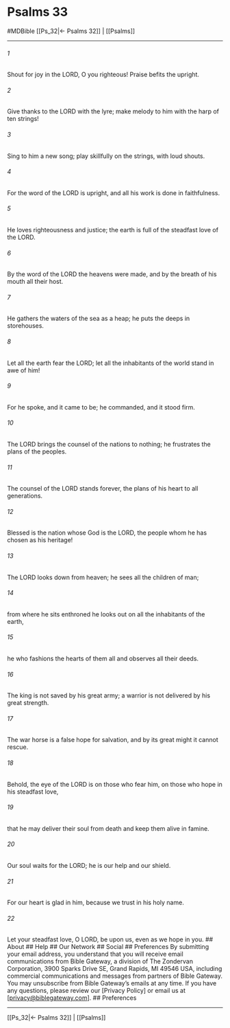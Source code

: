 # Psalms 33
#MDBible
[[Ps_32|← Psalms 32]] | [[Psalms]]

***






###### 1 


Shout for joy in the LORD, O you righteous! Praise befits the upright. 





###### 2 


Give thanks to the LORD with the lyre; make melody to him with the harp of ten strings! 





###### 3 


Sing to him a new song; play skillfully on the strings, with loud shouts. 





###### 4 


For the word of the LORD is upright, and all his work is done in faithfulness. 





###### 5 


He loves righteousness and justice; the earth is full of the steadfast love of the LORD. 





###### 6 


By the word of the LORD the heavens were made, and by the breath of his mouth all their host. 





###### 7 


He gathers the waters of the sea as a heap; he puts the deeps in storehouses. 





###### 8 


Let all the earth fear the LORD; let all the inhabitants of the world stand in awe of him! 





###### 9 


For he spoke, and it came to be; he commanded, and it stood firm. 





###### 10 


The LORD brings the counsel of the nations to nothing; he frustrates the plans of the peoples. 





###### 11 


The counsel of the LORD stands forever, the plans of his heart to all generations. 





###### 12 


Blessed is the nation whose God is the LORD, the people whom he has chosen as his heritage! 





###### 13 


The LORD looks down from heaven; he sees all the children of man; 





###### 14 


from where he sits enthroned he looks out on all the inhabitants of the earth, 





###### 15 


he who fashions the hearts of them all and observes all their deeds. 





###### 16 


The king is not saved by his great army; a warrior is not delivered by his great strength. 





###### 17 


The war horse is a false hope for salvation, and by its great might it cannot rescue. 





###### 18 


Behold, the eye of the LORD is on those who fear him, on those who hope in his steadfast love, 





###### 19 


that he may deliver their soul from death and keep them alive in famine. 





###### 20 


Our soul waits for the LORD; he is our help and our shield. 





###### 21 


For our heart is glad in him, because we trust in his holy name. 





###### 22 


Let your steadfast love, O LORD, be upon us, even as we hope in you. ## About ## Help ## Our Network ## Social ## Preferences By submitting your email address, you understand that you will receive email communications from Bible Gateway, a division of The Zondervan Corporation, 3900 Sparks Drive SE, Grand Rapids, MI 49546 USA, including commercial communications and messages from partners of Bible Gateway. You may unsubscribe from Bible Gateway&rsquo;s emails at any time. If you have any questions, please review our [Privacy Policy] or email us at [privacy@biblegateway.com]. ## Preferences

***

[[Ps_32|← Psalms 32]] | [[Psalms]]
